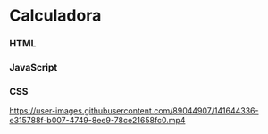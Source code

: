 # Calculadora

### HTML
### JavaScript
### CSS


https://user-images.githubusercontent.com/89044907/141644336-e315788f-b007-4749-8ee9-78ce21658fc0.mp4




